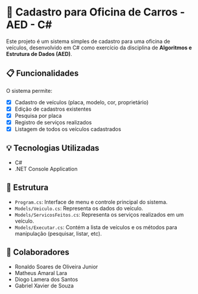 # 🚗 Cadastro para Oficina de Carros - AED - C#

Este projeto é um sistema simples de cadastro para uma oficina de veículos, desenvolvido em C# como exercício da disciplina de **Algoritmos e Estrutura de Dados (AED)**.

## 📋 Funcionalidades

O sistema permite:

- [x] Cadastro de veículos (placa, modelo, cor, proprietário)
- [x] Edição de cadastros existentes
- [x] Pesquisa por placa
- [x] Registro de serviços realizados
- [x] Listagem de todos os veículos cadastrados

## 💡 Tecnologias Utilizadas

- C#
- .NET Console Application

## 📁 Estrutura

- `Program.cs`: Interface de menu e controle principal do sistema.
- `Models/Veiculo.cs`: Representa os dados do veículo.
- `Models/ServicosFeitos.cs`: Representa os serviços realizados em um veículo.
- `Models/Executar.cs`: Contém a lista de veículos e os métodos para manipulação (pesquisar, listar, etc).

## 👥 Colaboradores

- Ronaldo Soares de Oliveira Junior
- Matheus Amaral Lara
- Diogo Lamera dos Santos
- Gabriel Xavier de Souza
